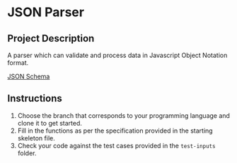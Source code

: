 # JSON Parser

## Project Description

A parser which can validate and process data in Javascript Object Notation format.

[JSON Schema](https://www.json.org/json-en.html)

## Instructions

1. Choose the branch that corresponds to your programming language and clone it to get started.
2. Fill in the functions as per the specification provided in the starting skeleton file.
3. Check your code against the test cases provided in the `test-inputs` folder.
